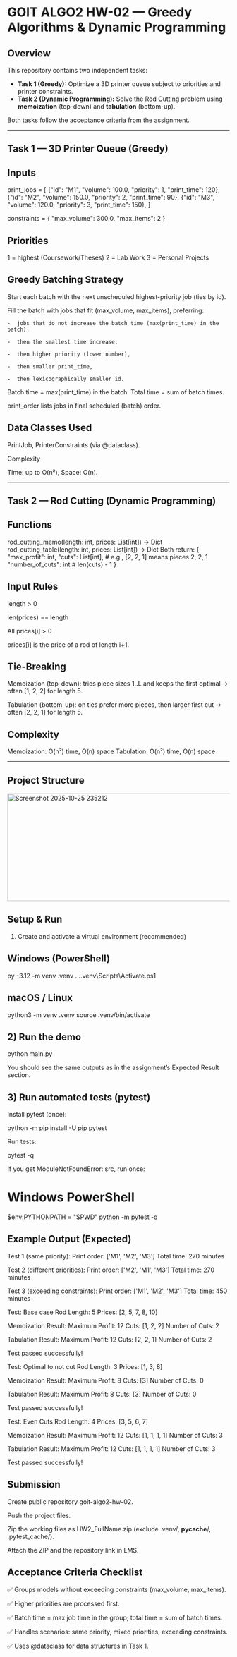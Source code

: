 # GOIT ALGO2 HW-02 — Greedy Algorithms & Dynamic Programming

## Overview
This repository contains two independent tasks:

- **Task 1 (Greedy):** Optimize a 3D printer queue subject to priorities and printer constraints.
- **Task 2 (Dynamic Programming):** Solve the Rod Cutting problem using **memoization** (top-down) and **tabulation** (bottom-up).

Both tasks follow the acceptance criteria from the assignment.

---

## Task 1 — 3D Printer Queue (Greedy)


##  Inputs
print_jobs = [
  {"id": "M1", "volume": 100.0, "priority": 1, "print_time": 120},
  {"id": "M2", "volume": 150.0, "priority": 2, "print_time": 90},
  {"id": "M3", "volume": 120.0, "priority": 3, "print_time": 150},
]

constraints = {
  "max_volume": 300.0,
  "max_items": 2
}

## Priorities

1 = highest (Coursework/Theses)
2 = Lab Work
3 = Personal Projects

## Greedy Batching Strategy

  Start each batch with the next unscheduled highest-priority job (ties by id).

  Fill the batch with jobs that fit (max_volume, max_items), preferring:

    -  jobs that do not increase the batch time (max(print_time) in the batch),

    -  then the smallest time increase,

    -  then higher priority (lower number),

    -  then smaller print_time,

    -  then lexicographically smaller id.

Batch time = max(print_time) in the batch. Total time = sum of batch times.

print_order lists jobs in final scheduled (batch) order.

## Data Classes Used

PrintJob, PrinterConstraints (via @dataclass).

Complexity

Time: up to O(n²), Space: O(n).


---
## Task 2 — Rod Cutting (Dynamic Programming)
## Functions
rod_cutting_memo(length: int, prices: List[int]) -> Dict
rod_cutting_table(length: int, prices: List[int]) -> Dict
 Both return:
 {
   "max_profit": int,
   "cuts": List[int],        # e.g., [2, 2, 1] means pieces 2, 2, 1
  "number_of_cuts": int     # len(cuts) - 1
 }

## Input Rules

length > 0

len(prices) == length

All prices[i] > 0

prices[i] is the price of a rod of length i+1.

## Tie-Breaking

Memoization (top-down): tries piece sizes 1..L and keeps the first optimal → often [1, 2, 2] for length 5.

Tabulation (bottom-up): on ties prefer more pieces, then larger first cut → often [2, 2, 1] for length 5.

## Complexity

Memoization: O(n²) time, O(n) space
Tabulation: O(n²) time, O(n) space

---

## Project Structure

<img width="757" height="244" alt="Screenshot 2025-10-25 235212" src="https://github.com/user-attachments/assets/7fe1539e-abb0-40d4-b0c9-ee35110fce5d" />


## Setup & Run
1) Create and activate a virtual environment (recommended)

## Windows (PowerShell)

py -3.12 -m venv .venv
. .\.venv\Scripts\Activate.ps1


## macOS / Linux

python3 -m venv .venv
source .venv/bin/activate

## 2) Run the demo
python main.py


You should see the same outputs as in the assignment’s Expected Result section.

## 3) Run automated tests (pytest)

Install pytest (once):

python -m pip install -U pip pytest


Run tests:

pytest -q


If you get ModuleNotFoundError: src, run once:

# Windows PowerShell
$env:PYTHONPATH = "$PWD"
python -m pytest -q

## Example Output (Expected)
Test 1 (same priority):
Print order: ['M1', 'M2', 'M3']
Total time: 270 minutes

Test 2 (different priorities):
Print order: ['M2', 'M1', 'M3']
Total time: 270 minutes

Test 3 (exceeding constraints):
Print order: ['M1', 'M2', 'M3']
Total time: 450 minutes

Test: Base case
Rod Length: 5
Prices: [2, 5, 7, 8, 10]

Memoization Result:
Maximum Profit: 12
Cuts: [1, 2, 2]
Number of Cuts: 2

Tabulation Result:
Maximum Profit: 12
Cuts: [2, 2, 1]
Number of Cuts: 2

Test passed successfully!

Test: Optimal to not cut
Rod Length: 3
Prices: [1, 3, 8]

Memoization Result:
Maximum Profit: 8
Cuts: [3]
Number of Cuts: 0

Tabulation Result:
Maximum Profit: 8
Cuts: [3]
Number of Cuts: 0

Test passed successfully!

Test: Even Cuts
Rod Length: 4
Prices: [3, 5, 6, 7]

Memoization Result:
Maximum Profit: 12
Cuts: [1, 1, 1, 1]
Number of Cuts: 3

Tabulation Result:
Maximum Profit: 12
Cuts: [1, 1, 1, 1]
Number of Cuts: 3

Test passed successfully!

## Submission

Create public repository goit-algo2-hw-02.

Push the project files.

Zip the working files as HW2_FullName.zip (exclude .venv/, __pycache__/, .pytest_cache/).

Attach the ZIP and the repository link in LMS.

## Acceptance Criteria Checklist

✅ Groups models without exceeding constraints (max_volume, max_items).

✅ Higher priorities are processed first.

✅ Batch time = max job time in the group; total time = sum of batch times.

✅ Handles scenarios: same priority, mixed priorities, exceeding constraints.

✅ Uses @dataclass for data structures in Task 1.












